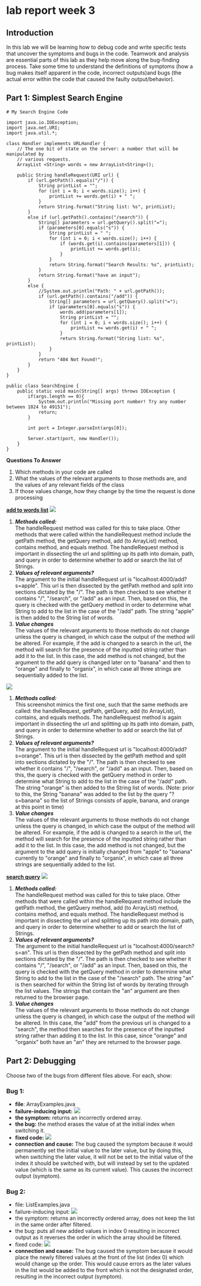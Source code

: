 # lab report week 3

## **Introduction**

In this lab we will be learning how to debug code and write specific tests that uncover the symptoms and bugs in the code. Teamwork and analysis are essential parts of this lab as they help move along the bug-finding process. Take some time to understand the definitions of symptoms (how a bug makes itself apparent in the code, incorrect outputs)and bugs (the actual error within the code that caused the faulty output/behavior). 

## **Part 1: Simplest Search Engine**

```
# My Search Engine Code 

import java.io.IOException;
import java.net.URI;
import java.util.*;

class Handler implements URLHandler {
    // The one bit of state on the server: a number that will be manipulated by
    // various requests.
    ArrayList <String> words = new ArrayList<String>();

    public String handleRequest(URI url) {
        if (url.getPath().equals("/")) {
            String printList = "";
            for (int i = 0; i < words.size(); i++) {
                printList += words.get(i) + " ";
            }
            return String.format("String list: %s", printList);
        } 
        else if (url.getPath().contains("/search")) {
            String[] parameters = url.getQuery().split("=");
            if (parameters[0].equals("s")) {
                String printList = " ";
                for (int i = 0; i < words.size(); i++) {
                    if (words.get(i).contains(parameters[1])) {
                        printList += words.get(i);
                    }
                }
                return String.format("Search Results: %s", printList);
            }
            return String.format("have an input");
        } 
        else {
            //System.out.println("Path: " + url.getPath());
            if (url.getPath().contains("/add")) {
                String[] parameters = url.getQuery().split("=");
                if (parameters[0].equals("s")) {
                    words.add(parameters[1]);
                    String printList = "";
                    for (int i = 0; i < words.size(); i++) {
                        printList += words.get(i) + " ";
                    }
                    return String.format("String list: %s", printList);
                }
            }
            return "404 Not Found!";
        }
    }
}

public class SearchEngine {
    public static void main(String[] args) throws IOException {
        if(args.length == 0){
            System.out.println("Missing port number! Try any number between 1024 to 49151");
            return;
        }

        int port = Integer.parseInt(args[0]);

        Server.start(port, new Handler());
    }
}
```
**Questions To Answer**
1. Which methods in your code are called
2. What the values of the relevant arguments to those methods are, and the values of any relevant fields of the class
3. If those values change, how they change by the time the request is done processing

<u>**add to words list**</u>
![](addwords1.png)
1. ***Methods called:*** 
<br/>The handleRequest method was called for this to take place. Other methods that were called within the handleRequest method include the getPath method, the getQuery method, add (to ArrayList) method, contains method, and equals method. The handleRequest method is important in dissecting the url and splitting up its path into domain, path, and query in order to determine whether to add or search the list of Strings. 
2. ***Values of relevant arguments?*** 
<br/>The argument to the initial handleRequest url is "localhost:4000/add?s=apple". This url is then dissected by the getPath method and split into sections dictated by the "/". The path is then checked to see whether it contains "/", "/search", or "/add" as an input. Then, based on this, the query is checked with the getQuery method in order to determine what String to add to the list in the case of the "/add" path. The string "apple" is then added to the String list of words. 
3. ***Value changes***
<br/>The values of the relevant arguments to those methods do not change unless the query is changed, in which case the output of the method will be altered. For example, if the add is changed to a search in the url, the method will search for the presence of the inputted string rather than add it to the list. In this case, the add method is not changed, but the argument to the add query is changed later on to "banana" and then to "orange" and finally to "organix", in which case all three strings are sequentially added to the list. 

![](addwords4.png)
1. ***Methods called:*** 
<br/>This screenshot mimics the first one, such that the same methods are called: the handleRequest, getPath, getQuery, add (to ArrayList), contains, and equals methods. The handleRequest method is again important in dissecting the url and splitting up its path into domain, path, and query in order to determine whether to add or search the list of Strings. 
2. ***Values of relevant arguments?*** 
<br/>The argument to the initial handleRequest url is "localhost:4000/add?s=orange". This url is then dissected by the getPath method and split into sections dictated by the "/". The path is then checked to see whether it contains "/", "/search", or "/add" as an input. Then, based on this, the query is checked with the getQuery method in order to determine what String to add to the list in the case of the "/add" path. The string "orange" is then added to the String list of words. (Note: prior to this, the String "banana" was added to the list by the query "?s=banana" so the list of Strings consists of apple, banana, and orange at this point in time)
3. ***Value changes***
<br/>The values of the relevant arguments to those methods do not change unless the query is changed, in which case the output of the method will be altered. For example, if the add is changed to a search in the url, the method will search for the presence of the inputted string rather than add it to the list. In this case, the add method is not changed, but the argument to the add query is initially changed from "apple" to "banana" currently to "orange" and finally to "organix", in which case all three strings are sequentially added to the list. 

<u>**search query**</u>
![](search1.png)
1. ***Methods called:*** 
<br/>The handleRequest method was called for this to take place. Other methods that were called within the handleRequest method include the getPath method, the getQuery method, add (to ArrayList) method, contains method, and equals method. The handleRequest method is important in dissecting the url and splitting up its path into domain, path, and query in order to determine whether to add or search the list of Strings. 
2. ***Values of relevant arguments?*** 
<br/>The argument to the initial handleRequest url is "localhost:4000/search?s=an". This url is then dissected by the getPath method and split into sections dictated by the "/". The path is then checked to see whether it contains "/", "/search", or "/add" as an input. Then, based on this, the query is checked with the getQuery method in order to determine what String to add to the list in the case of the "/search" path. The string "an" is then searched for within the String list of words by iterating through the list values. The strings that contain the "an" argument are then returned to the browser page. 
3. ***Value changes***
<br/>The values of the relevant arguments to those methods do not change unless the query is changed, in which case the output of the method will be altered. In this case, the "add" from the previous url is changed to a "search", the method then searches for the presence of the inputted string rather than adding it to the list. In this case, since "orange" and "organix" both have an "an" they are returned to the browser page. 

## **Part 2: Debugging**

Choose two of the bugs from different files above. For each, show:

### Bug 1: 
* **file**: ArrayExamples.java
* **failure-inducing input:** 
![](reversed_error.png)
* **the symptom:** returns an incorrectly ordered array. 
* **the bug:** the method erases the value of at the initial index when switching it.
* **fixed code:** 
![](reversedfixed.png)
* **connection and cause:**
The bug caused the symptom because it would permanently set the initial value to the later value, but by doing this, when switching the later value, it will not be set to the initial value of the index it should be switched with, but will instead by set to the updated value (which is the same as its current value). This causes the incorrect output (symptom). 

### Bug 2: 
* file: ListExamples.java
* failure-inducing input: 
![](filter_error.png)
* the symptom: returns an incorrectly ordered array, does not keep the list in the same order after filtered. 
* the bug: puts all new added values in index 0 resulting in incorrect output as it reverses the order in which the array should be filtered. 
* fixed code: 
![](filterfixed.png)
* **connection and cause:**
The bug caused the symptom because it would place the newly filtered values at the front of the list (index 0) which would change up the order. This would cause errors as the later values in the list would be added to the front which is not the designated order, resulting in the incorrect output (symptom). 

